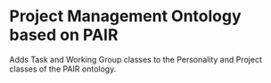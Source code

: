 # Project Management Ontology based on PAIR

Adds Task and Working Group classes to the Personality and Project classes of the PAIR ontology.